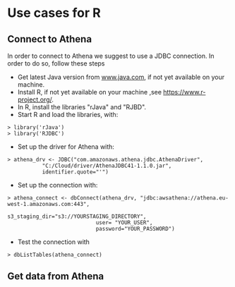 # Use cases for R

## Connect to Athena

In order to connect to Athena we suggest to use a JDBC connection. In order to do so, follow these steps
* Get latest Java version from www.java.com, if not yet available on your machine.
* Install R, if not yet available on your machine ,see https://www.r-project.org/.
* In R, install the libraries "rJava" and "RJBD".
* Start R and load the libraries, with:
```
> library('rJava')
> library('RJDBC')
```
* Set up the driver for Athena with:
```
> athena_drv <- JDBC("com.amazonaws.athena.jdbc.AthenaDriver",
           "C:/Cloud/driver/AthenaJDBC41-1.1.0.jar",
           identifier.quote="'")
```
* Set up the connection with:
```
> athena_connect <- dbConnect(athena_drv, "jdbc:awsathena://athena.eu-west-1.amazonaws.com:443",
							s3_staging_dir="s3://YOURSTAGING_DIRECTORY",
							user= "YOUR_USER",
							password="YOUR_PASSWORD")
```           
* Test the connection with
``` 
> dbListTables(athena_connect)
``` 


## Get data from Athena
